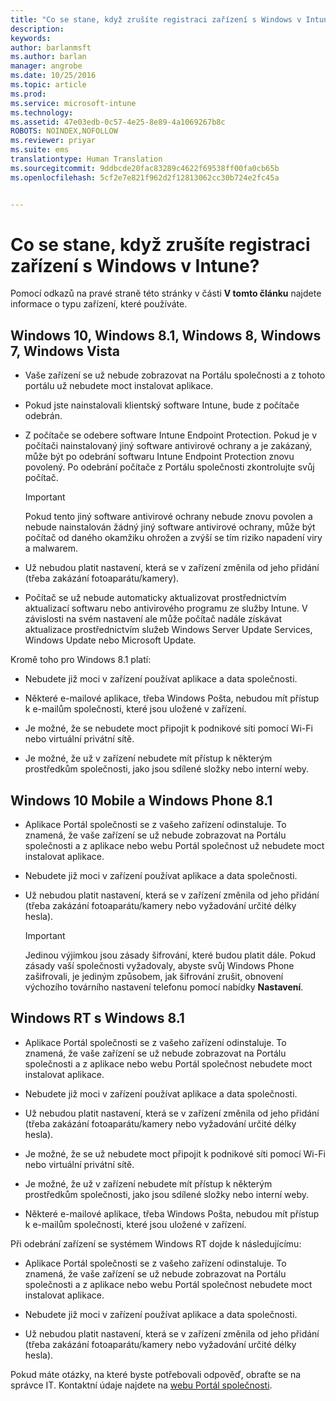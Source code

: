 ```yaml
---
title: "Co se stane, když zrušíte registraci zařízení s Windows v Intune? | Microsoft Intune"
description: 
keywords: 
author: barlanmsft
ms.author: barlan
manager: angrobe
ms.date: 10/25/2016
ms.topic: article
ms.prod: 
ms.service: microsoft-intune
ms.technology: 
ms.assetid: 47e03edb-0c57-4e25-8e89-4a1069267b8c
ROBOTS: NOINDEX,NOFOLLOW
ms.reviewer: priyar
ms.suite: ems
translationtype: Human Translation
ms.sourcegitcommit: 9ddbcde20fac83289c4622f69538ff00fa0cb65b
ms.openlocfilehash: 5cf2e7e821f962d2f12813062cc30b724e2fc45a


---
```



# <a name="what-happens-if-you-unenroll-your-windows-device-from-intune"></a>Co se stane, když zrušíte registraci zařízení s Windows v Intune?

Pomocí odkazů na pravé straně této stránky v části **V tomto článku** najdete informace o typu zařízení, které používáte.


## <a name="windows-10-windows-81-windows-8-windows-7-windows-vista"></a>Windows 10, Windows 8.1, Windows 8, Windows 7, Windows Vista

-   Vaše zařízení se už nebude zobrazovat na Portálu společnosti a z tohoto portálu už nebudete moct instalovat aplikace.

-   Pokud jste nainstalovali klientský software Intune, bude z počítače odebrán.

-   Z počítače se odebere software Intune Endpoint Protection. Pokud je v počítači nainstalovaný jiný software antivirové ochrany a je zakázaný, může být po odebrání softwaru Intune Endpoint Protection znovu povolený. Po odebrání počítače z Portálu společnosti zkontrolujte svůj počítač.

    > [!IMPORTANT]
    > Pokud tento jiný software antivirové ochrany nebude znovu povolen a nebude nainstalován žádný jiný software antivirové ochrany, může být počítač od daného okamžiku ohrožen a zvýší se tím riziko napadení viry a malwarem.

-   Už nebudou platit nastavení, která se v zařízení změnila od jeho přidání (třeba zakázání fotoaparátu/kamery).

-   Počítač se už nebude automaticky aktualizovat prostřednictvím aktualizací softwaru nebo antivirového programu ze služby Intune. V závislosti na svém nastavení ale může počítač nadále získávat aktualizace prostřednictvím služeb Windows Server Update Services, Windows Update nebo Microsoft Update.

Kromě toho pro Windows 8.1 platí:

-   Nebudete již moci v zařízení používat aplikace a data společnosti.

-   Některé e-mailové aplikace, třeba Windows Pošta, nebudou mít přístup k e-mailům společnosti, které jsou uložené v zařízení.

-   Je možné, že se nebudete moct připojit k podnikové síti pomocí Wi-Fi nebo virtuální privátní sítě.

-   Je možné, že už v zařízení nebudete mít přístup k některým prostředkům společnosti, jako jsou sdílené složky nebo interní weby.

## <a name="windows-10-mobile-and-windows-phone-81"></a>Windows 10 Mobile a Windows Phone 8.1

-   Aplikace Portál společnosti se z vašeho zařízení odinstaluje. To znamená, že vaše zařízení se už nebude zobrazovat na Portálu společnosti a z aplikace nebo webu Portál společnost už nebudete moct instalovat aplikace.

-   Nebudete již moci v zařízení používat aplikace a data společnosti.

-   Už nebudou platit nastavení, která se v zařízení změnila od jeho přidání (třeba zakázání fotoaparátu/kamery nebo vyžadování určité délky hesla).

    > [!IMPORTANT]
    > Jedinou výjimkou jsou zásady šifrování, které budou platit dále. Pokud zásady vaší společnosti vyžadovaly, abyste svůj Windows Phone zašifrovali, je jediným způsobem, jak šifrování zrušit, obnovení výchozího továrního nastavení telefonu pomocí nabídky **Nastavení**.

## <a name="windows-rt-running-windows-81"></a>Windows RT s Windows 8.1

-   Aplikace Portál společnosti se z vašeho zařízení odinstaluje. To znamená, že vaše zařízení se už nebude zobrazovat na Portálu společnosti a z aplikace nebo webu Portál společnost nebudete moct instalovat aplikace.

-   Nebudete již moci v zařízení používat aplikace a data společnosti.

-   Už nebudou platit nastavení, která se v zařízení změnila od jeho přidání (třeba zakázání fotoaparátu/kamery nebo vyžadování určité délky hesla).

-   Je možné, že se už nebudete moct připojit k podnikové síti pomocí Wi-Fi nebo virtuální privátní sítě.

-   Je možné, že už v zařízení nebudete mít přístup k některým prostředkům společnosti, jako jsou sdílené složky nebo interní weby.

-   Některé e-mailové aplikace, třeba Windows Pošta, nebudou mít přístup k e-mailům společnosti, které jsou uložené v zařízení.

Při odebrání zařízení se systémem Windows RT dojde k následujícímu:

-   Aplikace Portál společnosti se z vašeho zařízení odinstaluje. To znamená, že vaše zařízení se už nebude zobrazovat na Portálu společnosti a z aplikace nebo webu Portál společnost nebudete moct instalovat aplikace.

-   Nebudete již moci v zařízení používat aplikace a data společnosti.

-   Už nebudou platit nastavení, která se v zařízení změnila od jeho přidání (třeba zakázání fotoaparátu/kamery nebo vyžadování určité délky hesla).

Pokud máte otázky, na které byste potřebovali odpověď, obraťte se na správce IT. Kontaktní údaje najdete na [webu Portál společnosti](http://portal.manage.microsoft.com).



<!--HONumber=Nov16_HO1-->


